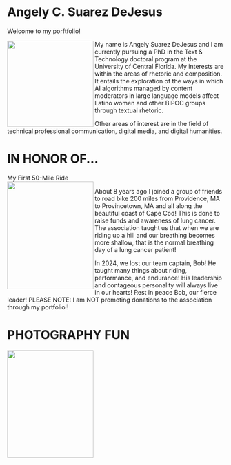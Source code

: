 # Angely C. Suarez DeJesus
Welcome to my porftfolio!

<img align="left" src="https://github.com/user-attachments/assets/2f85a604-914d-416e-82b7-b02d8bdc7f25" width="200" height="200" style="float left"/>
<p>My name is Angely Suarez DeJesus and I am currently pursuing a PhD in the Text & Technology doctoral program at  the University of Central Florida. 
My interests are within the areas of rhetoric and composition. It entails the exploration of the ways in which AI algorithms managed by content moderators in large language models affect Latino women and other BIPOC groups  through textual rhetoric.

Other areas of interest are in the field of technical professional communication, digital media, and digital humanities.</p>

# IN HONOR OF...
<div> My First 50-Mile Ride </div>
<img align="left" src="https://github.com/user-attachments/assets/a86c16dd-55ac-4c0d-972f-7e04f2a138ec" width="200" height="250" style="float left"/>
<p>About 8 years ago I joined a group of friends to road bike 200 miles from Providence, MA to Provincetown, MA and all along the beautiful coast of Cape Cod! This is done to raise funds and awareness of lung cancer. The association taught us that when we are riding up a hill and our breathing becomes more shallow, that is the normal breathing day of a lung cancer patient! 
  
In 2024, we lost our team captain, Bob! He taught many things about riding, performance, and endurance! His leadership and contageous personality will always live in our hearts! Rest in peace Bob, our fierce leader! PLEASE NOTE: I am NOT promoting donations to the association through my portfolio!!</p>

# PHOTOGRAPHY FUN
<img align="left" src="https://github.com/user-attachments/assets/a86c16dd-55ac-4c0d-972f-7e04f2a138ec" width="200" height="250" style="float left"/>
